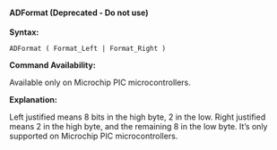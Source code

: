 <div class="section">

<div class="titlepage">

<div>

<div>

#### <span id="_adformat_deprecated_do_not_use"></span>ADFormat (Deprecated - Do not use)

</div>

</div>

</div>

<span class="strong">**Syntax:**</span>

``` screen
ADFormat ( Format_Left | Format_Right )
```

<span class="strong">**Command Availability:**</span>

Available only on Microchip PIC microcontrollers.

<span class="strong">**Explanation:**</span>

Left justified means 8 bits in the high byte, 2 in the low. Right
justified means 2 in the high byte, and the remaining 8 in the low byte.
It’s only supported on Microchip PIC microcontrollers.

</div>
